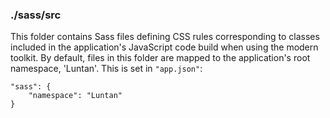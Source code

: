 ### ./sass/src

This folder contains Sass files defining CSS rules corresponding to classes
included in the application's JavaScript code build when using the modern toolkit.
By default, files in this folder are mapped to the application's root namespace, 'Luntan'.
This is set in `"app.json"`:

    "sass": {
        "namespace": "Luntan"
    }